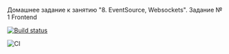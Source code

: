 Домашнее задание к занятию "8. EventSource, Websockets". Задание № 1 Frontend

[![Build status](https://ci.appveyor.com/api/projects/status/d19sqtqo8u1b9y33?svg=true)](https://ci.appveyor.com/project/AleksandrPetrov89/javascript-3-homework-8-1-frontend)

![CI](https://github.com/AleksandrPetrov89/JavaScript_3-homework_8-1_frontend/actions/workflows/web.yml/badge.svg)
